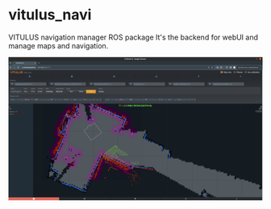 # vitulus_navi
 VITULUS navigation manager
 ROS package
 It's the backend for webUI and manage maps and navigation.

 
![WebUI](https://github.com/lacina-dev/vitulus_navi/blob/main/WebUI.png?raw=true)
